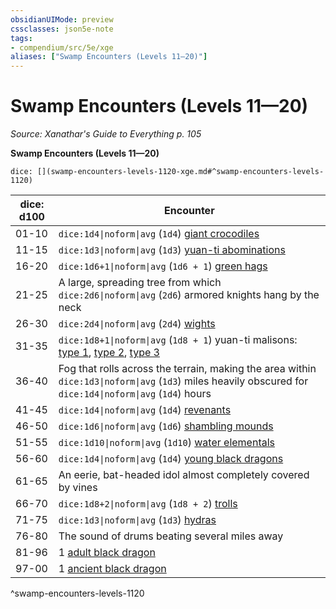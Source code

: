 ```yaml
---
obsidianUIMode: preview
cssclasses: json5e-note
tags:
- compendium/src/5e/xge
aliases: ["Swamp Encounters (Levels 11—20)"]
---
```

# Swamp Encounters (Levels 11—20)
*Source: Xanathar's Guide to Everything p. 105* 

**Swamp Encounters (Levels 11—20)**

`dice: [](swamp-encounters-levels-1120-xge.md#^swamp-encounters-levels-1120)`

| dice: d100 | Encounter |
|------------|-----------|
| 01-10 | `dice:1d4\|noform\|avg` (`1d4`) [giant crocodiles](compendium/bestiary/beast/giant-crocodile.md) |
| 11-15 | `dice:1d3\|noform\|avg` (`1d3`) [yuan-ti abominations](compendium/bestiary/monstrosity/yuan-ti-abomination.md) |
| 16-20 | `dice:1d6+1\|noform\|avg` (`1d6 + 1`) [green hags](compendium/bestiary/fey/green-hag.md) |
| 21-25 | A large, spreading tree from which `dice:2d6\|noform\|avg` (`2d6`) armored knights hang by the neck |
| 26-30 | `dice:2d4\|noform\|avg` (`2d4`) [wights](compendium/bestiary/undead/wight.md) |
| 31-35 | `dice:1d8+1\|noform\|avg` (`1d8 + 1`) yuan-ti malisons: [type 1](compendium/bestiary/monstrosity/yuan-ti-malison-type-1.md), [type 2](compendium/bestiary/monstrosity/yuan-ti-malison-type-2.md), [type 3](compendium/bestiary/monstrosity/yuan-ti-malison-type-3.md) |
| 36-40 | Fog that rolls across the terrain, making the area within `dice:1d3\|noform\|avg` (`1d3`) miles heavily obscured for `dice:1d4\|noform\|avg` (`1d4`) hours |
| 41-45 | `dice:1d4\|noform\|avg` (`1d4`) [revenants](compendium/bestiary/undead/revenant.md) |
| 46-50 | `dice:1d6\|noform\|avg` (`1d6`) [shambling mounds](compendium/bestiary/plant/shambling-mound.md) |
| 51-55 | `dice:1d10\|noform\|avg` (`1d10`) [water elementals](compendium/bestiary/elemental/water-elemental.md) |
| 56-60 | `dice:1d4\|noform\|avg` (`1d4`) [young black dragons](compendium/bestiary/dragon/young-black-dragon.md) |
| 61-65 | An eerie, bat-headed idol almost completely covered by vines |
| 66-70 | `dice:1d8+2\|noform\|avg` (`1d8 + 2`) [trolls](compendium/bestiary/giant/troll.md) |
| 71-75 | `dice:1d3\|noform\|avg` (`1d3`) [hydras](compendium/bestiary/monstrosity/hydra.md) |
| 76-80 | The sound of drums beating several miles away |
| 81-96 | 1 [adult black dragon](compendium/bestiary/dragon/adult-black-dragon.md) |
| 97-00 | 1 [ancient black dragon](compendium/bestiary/dragon/ancient-black-dragon.md) |
^swamp-encounters-levels-1120